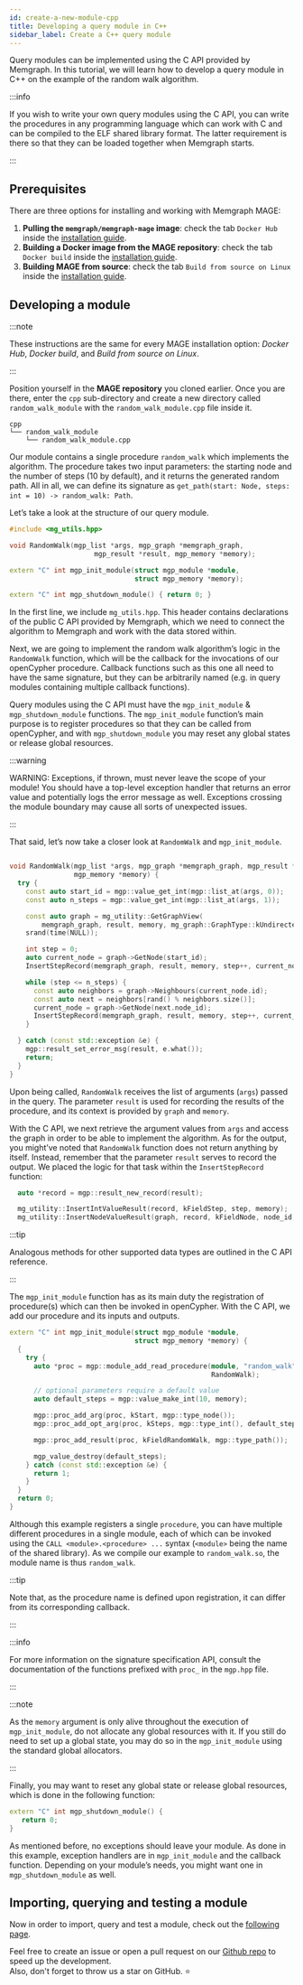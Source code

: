 ```yaml
---
id: create-a-new-module-cpp
title: Developing a query module in C++
sidebar_label: Create a C++ query module
---
```


Query modules can be implemented using the C API provided by Memgraph. In this
tutorial, we will learn how to develop a query module in C++ on the example of
the random walk algorithm.

:::info

If you wish to write your own query modules using the C API, you can write the
procedures in any programming language which can work with C and can be compiled
to the ELF shared library format. The latter requirement is there so that they
can be loaded together when Memgraph starts.

:::

## Prerequisites

There are three options for installing and working with Memgraph MAGE:

1.  **Pulling the `memgraph/memgraph-mage` image**: check the tab `Docker Hub`
    inside the [installation guide](/installation.md).
2.  **Building a Docker image from the MAGE repository**: check the tab `Docker
    build` inside the [installation guide](/installation.md).
3.  **Building MAGE from source**: check the tab `Build from source on Linux`
    inside the [installation guide](/installation.md).

## Developing a module

:::note

These instructions are the same for every MAGE installation option: _Docker
Hub_, _Docker build_, and _Build from source on Linux_.

:::

Position yourself in the **MAGE repository** you cloned earlier. Once you are
there, enter the `cpp` sub-directory and create a new directory called
`random_walk_module` with the `random_walk_module.cpp` file inside it.

```plaintext
cpp
└── random_walk_module
    └── random_walk_module.cpp
```

Our module contains a single procedure `random_walk` which implements the
algorithm. The procedure takes two input parameters: the starting node and the
number of steps (10 by default), and it returns the generated random path. All
in all, we can define its signature as `get_path(start: Node, steps: int = 10)
-> random_walk: Path`.

Let’s take a look at the structure of our query module.

```cpp
#include <mg_utils.hpp>

void RandomWalk(mgp_list *args, mgp_graph *memgraph_graph,
                     mgp_result *result, mgp_memory *memory);

extern "C" int mgp_init_module(struct mgp_module *module,
                               struct mgp_memory *memory);

extern "C" int mgp_shutdown_module() { return 0; }

```

In the first line, we include `mg_utils.hpp`. This header contains declarations
of the public C API provided by Memgraph, which we need to connect the algorithm
to Memgraph and work with the data stored within.

Next, we are going to implement the random walk algorithm’s logic in the
`RandomWalk` function, which will be the callback for the invocations of our
openCypher procedure. Callback functions such as this one all need to have the
same signature, but they can be arbitrarily named (e.g. in query modules
containing multiple callback functions).

Query modules using the C API must have the `mgp_init_module` &
`mgp_shutdown_module` functions. The `mgp_init_module` function’s main purpose
is to register procedures so that they can be called from openCypher, and with
`mgp_shutdown_module` you may reset any global states or release global
resources.

:::warning

WARNING: Exceptions, if thrown, must never leave the scope of your module! You
should have a top-level exception handler that returns an error value and
potentially logs the error message as well. Exceptions crossing the module
boundary may cause all sorts of unexpected issues.

:::

That said, let’s now take a closer look at `RandomWalk` and `mgp_init_module`.

```cpp

void RandomWalk(mgp_list *args, mgp_graph *memgraph_graph, mgp_result *result,
                mgp_memory *memory) {
  try {
    const auto start_id = mgp::value_get_int(mgp::list_at(args, 0));
    const auto n_steps = mgp::value_get_int(mgp::list_at(args, 1));

    const auto graph = mg_utility::GetGraphView(
        memgraph_graph, result, memory, mg_graph::GraphType::kUndirectedGraph);
    srand(time(NULL));

    int step = 0;
    auto current_node = graph->GetNode(start_id);
    InsertStepRecord(memgraph_graph, result, memory, step++, current_node.id);

    while (step <= n_steps) {
      const auto neighbors = graph->Neighbours(current_node.id);
      const auto next = neighbors[rand() % neighbors.size()];
      current_node = graph->GetNode(next.node_id);
      InsertStepRecord(memgraph_graph, result, memory, step++, current_node.id);
    }

  } catch (const std::exception &e) {
    mgp::result_set_error_msg(result, e.what());
    return;
  }
}
```

Upon being called, `RandomWalk` receives the list of arguments (`args`) passed
in the query. The parameter `result` is used for recording the results of the
procedure, and its context is provided by `graph` and `memory`.

With the C API, we next retrieve the argument values from `args` and access the
graph in order to be able to implement the algorithm. As for the output, you
might’ve noted that `RandomWalk` function does not return anything by itself.
Instead, remember that the parameter `result` serves to record the output. We
placed the logic for that task within the `InsertStepRecord` function:

```cpp
  auto *record = mgp::result_new_record(result);

  mg_utility::InsertIntValueResult(record, kFieldStep, step, memory);
  mg_utility::InsertNodeValueResult(graph, record, kFieldNode, node_id, memory);
```

:::tip

Analogous methods for other supported data types are outlined in the C API
reference.

:::

The `mgp_init_module` function has as its main duty the registration of
procedure(s) which can then be invoked in openCypher. With the C API, we add our
procedure and its inputs and outputs.

```cpp
extern "C" int mgp_init_module(struct mgp_module *module,
                               struct mgp_memory *memory) {
  {
    try {
      auto *proc = mgp::module_add_read_procedure(module, "random_walk",
                                                  RandomWalk);

      // optional parameters require a default value
      auto default_steps = mgp::value_make_int(10, memory);

      mgp::proc_add_arg(proc, kStart, mgp::type_node());
      mgp::proc_add_opt_arg(proc, kSteps, mgp::type_int(), default_steps);

      mgp::proc_add_result(proc, kFieldRandomWalk, mgp::type_path());

      mgp_value_destroy(default_steps);
    } catch (const std::exception &e) {
      return 1;
    }
  }
  return 0;
}
```

Although this example registers a single `procedure`, you can have multiple
different procedures in a single module, each of which can be invoked using the
`CALL <module>.<procedure> ...` syntax (`<module>` being the name of the shared
library). As we compile our example to `random_walk.so`, the module name is thus
`random_walk`.

:::tip

Note that, as the procedure name is defined upon registration, it can differ
from its corresponding callback.

:::

:::info

For more information on the signature specification API, consult the
documentation of the functions prefixed with `proc_` in the `mgp.hpp` file.

:::

:::note

As the `memory` argument is only alive throughout the execution of
`mgp_init_module`, do not allocate any global resources with it. If you still do
need to set up a global state, you may do so in the `mgp_init_module` using the
standard global allocators.

:::

Finally, you may want to reset any global state or release global resources,
which is done in the following function:

```cpp
extern "C" int mgp_shutdown_module() {
   return 0;
}
```

As mentioned before, no exceptions should leave your module. As done in this
example, exception handlers are in `mgp_init_module` and the callback function.
Depending on your module’s needs, you might want one in `mgp_shutdown_module` as
well.

## Importing, querying and testing a module

Now in order to import, query and test a module, check out the [following
page](/mage/tutorials/run-a-query-module).

Feel free to create an issue or open a pull request on our [Github
repo](https://github.com/memgraph/mage) to speed up the development.<br/>
Also, don't forget to throw us a star on GitHub. :star:
